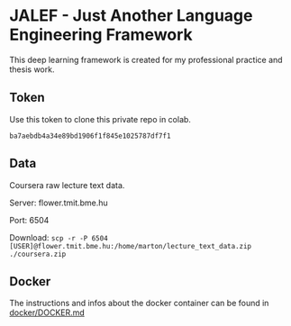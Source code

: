 # JALEF - Just Another Language Engineering Framework

This deep learning framework is created for my professional practice and thesis work.

## Token

Use this token to clone this private repo in colab.

```
ba7aebdb4a34e89bd1906f1f845e1025787df7f1
```

## Data

Coursera raw lecture text data.

Server: flower.tmit.bme.hu

Port: 6504

Download: `scp -r -P 6504 [USER]@flower.tmit.bme.hu:/home/marton/lecture_text_data.zip ./coursera.zip`

## Docker

The instructions and infos about the docker container can be found in [docker/DOCKER.md](docker/DOCKER.md)